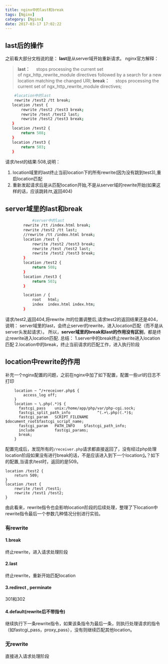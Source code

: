 ```yaml
---
title: nginx中的last和break
tags: [Nginx]
category: [Nginx]
date: 2017-03-17 17:02:22
---
```


## last后的操作
之前看大部分文档说的是：
**last**是从server域开始重新请求。
nginx官方解释：
>**last：**
    stops processing the current set of ngx_http_rewrite_module directives followed by a search for a new location matching the changed URI;
**break：**
    stops processing the current set of ngx_http_rewrite_module directives;

```sh
	#location中的last
	rewrite /test2 /tt break;
   location /test {
       rewrite /test2 /test3 break;
       rewrite /test /test2 last;
       rewrite /test2 /test3 break;
   }
   location /test2 {
       return 508;
   }
   location /test3 {
       return 503;
   }
```
请求/test的结果:508,说明：
1. location域里的last终止当前location下的所有rewrite(因为没有跳到test3),重启location匹配
2. 重新发起请求后是从匹配location开始,不是从server域的rewrite开始(如果这样的话，应该跳转/tt,返回404)

## server域里的last和break

```sh
			#server中的last
        rewrite /tt /index.html break;
        rewrite /test2 /tt last;
        //rewrite /tt /index.html break;
        location /test {
            rewrite /test2 /test3 break;
            rewrite /test /test2 last;
            rewrite /test2 /test3 break;
        }
        location /test2 {
            return 508;
        }
        location /test3 {
            return 503;
        }

        location / {
            root   html;
            index  index.html index.htm;
        }
```
请求/test2,返回404,将rewrite /tt的位置调整后,请求test2的返回结果还是404，说明：
server域里的last，会终止server的rewrite，进入location匹配（而不是从server头发起请求）。
所以，**server域里的break和last的作用没有区别**，都是终止rewrite进入location匹配.
总结：
1.server中的break终止rewrite进入location匹配
2.location中的break，终止当前请求的匹配工作，进入执行阶段
## location中rewrite的作用
补充一个nginx配置的问题，之前在nginx中加了如下配置，配置一些url的日志不打印

```nginx
    location ~ ^/+receiver.php$ {
        access_log off;
    }   
    location ~ \.php(.*)$ {
      fastcgi_pass    unix:/home/app/php/var/php-cgi.sock;
      fastcgi_split_path_info            ^(.+\.php)(.*)$;
      fastcgi_param   SCRIPT_FILENAME    $document_root$fastcgi_script_name;
      fastcgi_param   PATH_INFO    $fastcgi_path_info;
      include         fastcgi_params;
      break;
    }   
```
配置完成后，发现所有的`/receiver.php`请求都直接返回了，没有经过php处理
location阶段如果没有进行break的话，不是应该进入到下一个location么？如下的配置,当请求/test时，返回的是509。

```
location /test2 {
    return 509;
}
location /test {
    rewrite /test /test1;
    rewrite /test1 /test2;
}
```
由此看来，rewrite指令也会影响location阶段的后续处理，整理了下location中rewrite指令最后一个参数几种情况分别进行实验。

### 有rewrite
#### 1.break
终止rewrite，进入请求处理阶段
#### 2.last
终止rewrite，重新开始匹配location
#### 3.redirect , perminate
301和302
#### 4.default(rewrite后不带指令)
继续执行下一条rewrite指令，如果该条指令为最后一条，则执行处理请求的指令（如fastcgi_pass，proxy_pass），没有则继续匹配其他location。
### 无rewrite 
直接进入请求处理阶段

